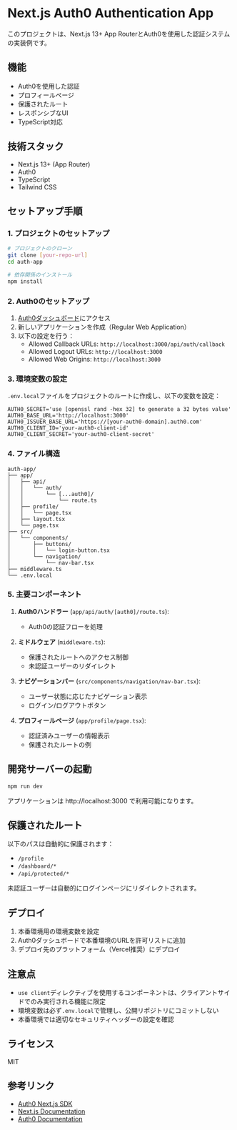 # Next.js Auth0 Authentication App

このプロジェクトは、Next.js 13+ App RouterとAuth0を使用した認証システムの実装例です。

## 機能

- Auth0を使用した認証
- プロフィールページ
- 保護されたルート
- レスポンシブなUI
- TypeScript対応

## 技術スタック

- Next.js 13+ (App Router)
- Auth0
- TypeScript
- Tailwind CSS

## セットアップ手順

### 1. プロジェクトのセットアップ

```bash
# プロジェクトのクローン
git clone [your-repo-url]
cd auth-app

# 依存関係のインストール
npm install
```

### 2. Auth0のセットアップ

1. [Auth0ダッシュボード](https://manage.auth0.com/)にアクセス
2. 新しいアプリケーションを作成（Regular Web Application）
3. 以下の設定を行う：
   - Allowed Callback URLs: `http://localhost:3000/api/auth/callback`
   - Allowed Logout URLs: `http://localhost:3000`
   - Allowed Web Origins: `http://localhost:3000`

### 3. 環境変数の設定

`.env.local`ファイルをプロジェクトのルートに作成し、以下の変数を設定：

```env
AUTH0_SECRET='use [openssl rand -hex 32] to generate a 32 bytes value'
AUTH0_BASE_URL='http://localhost:3000'
AUTH0_ISSUER_BASE_URL='https://[your-auth0-domain].auth0.com'
AUTH0_CLIENT_ID='your-auth0-client-id'
AUTH0_CLIENT_SECRET='your-auth0-client-secret'
```

### 4. ファイル構造

```
auth-app/
├── app/
│   ├── api/
│   │   └── auth/
│   │       └── [...auth0]/
│   │           └── route.ts
│   ├── profile/
│   │   └── page.tsx
│   ├── layout.tsx
│   └── page.tsx
├── src/
│   └── components/
│       ├── buttons/
│       │   └── login-button.tsx
│       └── navigation/
│           └── nav-bar.tsx
├── middleware.ts
└── .env.local
```

### 5. 主要コンポーネント

1. **Auth0ハンドラー** (`app/api/auth/[auth0]/route.ts`):
   - Auth0の認証フローを処理

2. **ミドルウェア** (`middleware.ts`):
   - 保護されたルートへのアクセス制御
   - 未認証ユーザーのリダイレクト

3. **ナビゲーションバー** (`src/components/navigation/nav-bar.tsx`):
   - ユーザー状態に応じたナビゲーション表示
   - ログイン/ログアウトボタン

4. **プロフィールページ** (`app/profile/page.tsx`):
   - 認証済みユーザーの情報表示
   - 保護されたルートの例

## 開発サーバーの起動

```bash
npm run dev
```

アプリケーションは http://localhost:3000 で利用可能になります。

## 保護されたルート

以下のパスは自動的に保護されます：

- `/profile`
- `/dashboard/*`
- `/api/protected/*`

未認証ユーザーは自動的にログインページにリダイレクトされます。

## デプロイ

1. 本番環境用の環境変数を設定
2. Auth0ダッシュボードで本番環境のURLを許可リストに追加
3. デプロイ先のプラットフォーム（Vercel推奨）にデプロイ

## 注意点

- `use client`ディレクティブを使用するコンポーネントは、クライアントサイドでのみ実行される機能に限定
- 環境変数は必ず`.env.local`で管理し、公開リポジトリにコミットしない
- 本番環境では適切なセキュリティヘッダーの設定を確認

## ライセンス

MIT

## 参考リンク

- [Auth0 Next.js SDK](https://github.com/auth0/nextjs-auth0)
- [Next.js Documentation](https://nextjs.org/docs)
- [Auth0 Documentation](https://auth0.com/docs)
